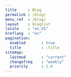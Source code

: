 ```yaml
---
title     : Blog
permalink : /blog/
menu_ref  : /blog/
layout    : bloglist
locale    : "en_US"
hreflang  : "en"
pagination: 
  enabled		: true
  title			: :title
sitemap:
  lastmod		: "current"
  changefreq	: "weekly"
  priority		: 1.0
---
```

